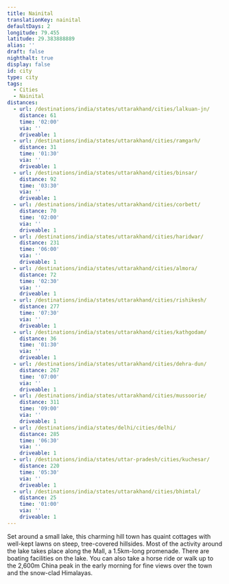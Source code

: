 ```yaml
---
title: Nainital
translationKey: nainital
defaultDays: 2
longitude: 79.455
latitude: 29.383888889
alias: ''
draft: false
nighthalt: true
display: false
id: city
type: city
tags:
  - Cities
  - Nainital
distances:
  - url: /destinations/india/states/uttarakhand/cities/lalkuan-jn/
    distance: 61
    time: '02:00'
    via: ''
    driveable: 1
  - url: /destinations/india/states/uttarakhand/cities/ramgarh/
    distance: 31
    time: '01:30'
    via: ''
    driveable: 1
  - url: /destinations/india/states/uttarakhand/cities/binsar/
    distance: 92
    time: '03:30'
    via: ''
    driveable: 1
  - url: /destinations/india/states/uttarakhand/cities/corbett/
    distance: 70
    time: '02:00'
    via: ''
    driveable: 1
  - url: /destinations/india/states/uttarakhand/cities/haridwar/
    distance: 231
    time: '06:00'
    via: ''
    driveable: 1
  - url: /destinations/india/states/uttarakhand/cities/almora/
    distance: 72
    time: '02:30'
    via: ''
    driveable: 1
  - url: /destinations/india/states/uttarakhand/cities/rishikesh/
    distance: 277
    time: '07:30'
    via: ''
    driveable: 1
  - url: /destinations/india/states/uttarakhand/cities/kathgodam/
    distance: 36
    time: '01:30'
    via: ''
    driveable: 1
  - url: /destinations/india/states/uttarakhand/cities/dehra-dun/
    distance: 267
    time: '07:00'
    via: ''
    driveable: 1
  - url: /destinations/india/states/uttarakhand/cities/mussoorie/
    distance: 311
    time: '09:00'
    via: ''
    driveable: 1
  - url: /destinations/india/states/delhi/cities/delhi/
    distance: 285
    time: '06:30'
    via: ''
    driveable: 1
  - url: /destinations/india/states/uttar-pradesh/cities/kuchesar/
    distance: 220
    time: '05:30'
    via: ''
    driveable: 1
  - url: /destinations/india/states/uttarakhand/cities/bhimtal/
    distance: 25
    time: '01:00'
    via: ''
    driveable: 1
---
```




























































































Set around a small lake, this charming hill town has quaint cottages with well-kept lawns on steep, tree-covered hillsides. Most of the activity around the lake takes place along the Mall, a 1.5km-long promenade. There are boating facilities on the lake. You can also take a horse ride or walk up to the 2,600m China peak in the early morning for fine views over the town and the snow-clad Himalayas.